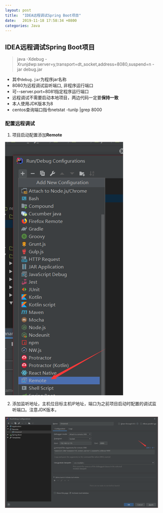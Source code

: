 ```yaml
---
layout: post
title:  "IDEA远程调试Spring Boot项目"
date:   2019-11-18 17:58:34 +0800
categories: Java
---
```


## IDEA远程调试Spring Boot项目

> java -Xdebug -Xrunjdwp:server=y,transport=dt_socket,address=8080,suspend=n -jar debug.jar

- 其中``debug.jar``为程序jar名称 
- 8080为远程调试监听端口, 非程序运行端口
- 可--server.port=8081指定程序运行端口
- 远程调试不需要启动本地项目，两边代码一定要**保持一致**
- 本人使用JDK版本为8
- centos查询端口指令netstat -tunlp |grep 8000



### 配置远程调试

1. 项目启动配置添加**Remote**

![1574068154208](/assets/img/remote01.png)

2. 添加监听地址，主机位目标主机IP地址，端口为之前项目启动时配置的调试监听端口。注意JDK版本，

![1574068292417](/assets/img/remote02.png)
